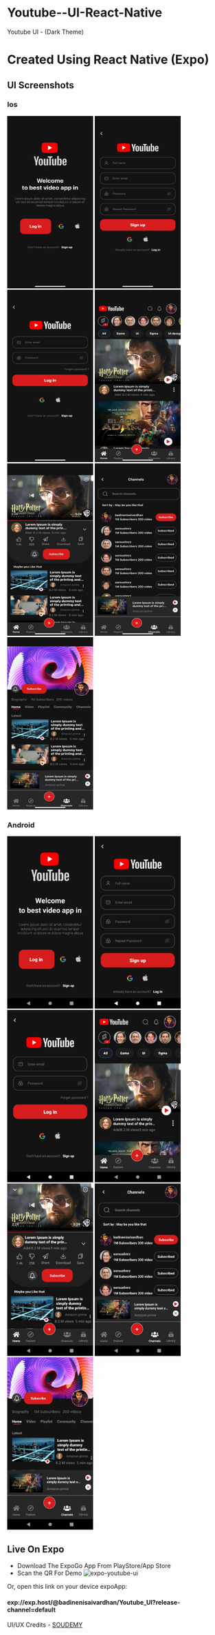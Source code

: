 # Youtube--UI-React-Native
Youtube UI - (Dark Theme)
# Created Using React Native (Expo)
## UI Screenshots
### Ios
<p float="left">
<img src="https://raw.githubusercontent.com/badinenisaivardhan/Youtube--UI-React-Native/main/screenshots/ios/1.jpeg" width="200" height="400" >
<img src="https://raw.githubusercontent.com/badinenisaivardhan/Youtube--UI-React-Native/main/screenshots/ios/2.jpeg" width="200" height="400" >
<img src="https://raw.githubusercontent.com/badinenisaivardhan/Youtube--UI-React-Native/main/screenshots/ios/3.jpeg" width="200" height="400" >
<img src="https://raw.githubusercontent.com/badinenisaivardhan/Youtube--UI-React-Native/main/screenshots/ios/4.jpeg" width="200" height="400" >
<img src="https://raw.githubusercontent.com/badinenisaivardhan/Youtube--UI-React-Native/main/screenshots/ios/5.jpeg" width="200" height="400" >
<img src="https://raw.githubusercontent.com/badinenisaivardhan/Youtube--UI-React-Native/main/screenshots/ios/6.jpeg" width="200" height="400" >
<img src="https://raw.githubusercontent.com/badinenisaivardhan/Youtube--UI-React-Native/main/screenshots/ios/7.jpeg" width="200" height="400" >
<p>
  
### Android
<p float="left">
<img src="https://raw.githubusercontent.com/badinenisaivardhan/Youtube--UI-React-Native/main/screenshots/android/1.jpg" width="200" height="400" >
<img src="https://raw.githubusercontent.com/badinenisaivardhan/Youtube--UI-React-Native/main/screenshots/android/2.jpg" width="200" height="400" >
<img src="https://raw.githubusercontent.com/badinenisaivardhan/Youtube--UI-React-Native/main/screenshots/android/3.jpg" width="200" height="400" >
<img src="https://raw.githubusercontent.com/badinenisaivardhan/Youtube--UI-React-Native/main/screenshots/android/4.jpg" width="200" height="400" >
<img src="https://raw.githubusercontent.com/badinenisaivardhan/Youtube--UI-React-Native/main/screenshots/android/5.jpg" width="200" height="400" >
<img src="https://raw.githubusercontent.com/badinenisaivardhan/Youtube--UI-React-Native/main/screenshots/android/6.jpg" width="200" height="400" >
<img src="https://raw.githubusercontent.com/badinenisaivardhan/Youtube--UI-React-Native/main/screenshots/android/7.jpg" width="200" height="400" >
<p>
  
## Live On Expo 
* Download The ExpoGo App From PlayStore/App Store  
* Scan the QR For Demo
![expo-youtube-ui](https://user-images.githubusercontent.com/24708206/216774664-0aec402a-1eb3-46b3-b98b-41838921418d.jpg)

Or, open this link on your device expoApp:
#### exp://exp.host/@badinenisaivardhan/Youtube_UI?release-channel=default

UI/UX Credits - [SOUDEMY](https://www.youtube.com/@soudemy)
  
